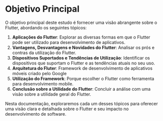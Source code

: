 # Objetivo Principal

O objetivo principal deste estudo é fornecer uma visão abrangente sobre o Flutter, abordando os seguintes tópicos:

1. **Aplicações do Flutter**: Explorar as diversas formas em que o Flutter pode ser utilizado para desenvolvimento de aplicativos.
2. **Vantagens, Desvantagens e Novidades do Flutter**: Analisar os prós e contras da utilização do Flutter.
3. **Dispositivos Suportados e Tendências de Utilização**: Identificar os dispositivos que suportam o Flutter e as tendências atuais no seu uso.
4. **Arquitetura do Fluter**: Framework de desenvolvimento de aplicativos móveis criado pelo Google 
5. **Utilização do Framework**: Porque escolher o Flutter como ferramenta para desenvolvimento mobile.
6. **Conclusão sobre a Utilidade do Flutter**: Concluir a análise com uma visão sobre a utilidade geral do Flutter.

Nesta documentação, exploraremos cada um desses tópicos para oferecer uma visão clara e detalhada sobre o Flutter e seu impacto no desenvolvimento de software.

